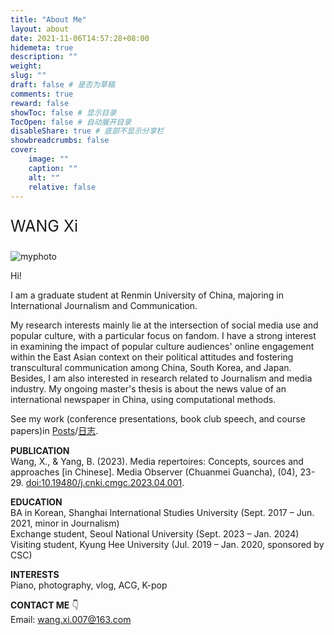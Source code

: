 ```yaml
---
title: "About Me"
layout: about
date: 2021-11-06T14:57:28+08:00
hidemeta: true
description: ""
weight:
slug: ""
draft: false # 是否为草稿
comments: true
reward: false
showToc: false # 显示目录
TocOpen: false # 自动展开目录
disableShare: true # 底部不显示分享栏
showbreadcrumbs: false
cover:
    image: ""
    caption: ""
    alt: ""
    relative: false
---
```




<p style="font-size: 25px;">WANG Xi</p>

![myphoto](/img/aboutme.jpg)

Hi! <br/>

I am a graduate student at Renmin University of China, majoring in International Journalism and Communication.<br/>

My research interests mainly lie at the intersection of social media use and popular culture, with a particular focus on fandom. I have a strong interest in examining the impact of popular culture audiences' online engagement within the East Asian context on their political attitudes and fostering transcultural communication among China, South Korea, and Japan. Besides, I am also interested in research related to Journalism and media industry. My ongoing master's thesis is about the news value of an international newspaper in China, using computational methods.<br/>

See my work (conference presentations, book club speech, and course papers)in [Posts](https://wangxi.netlify.app/en/posts)/[日志](https://wangxi.netlify.app/cn/posts/).<br/>


**PUBLICATION**<br/>
Wang, X., & Yang, B. (2023). Media repertoires: Concepts, sources and approaches [in Chinese]. Media Observer (Chuanmei Guancha), (04), 23-29. [doi:10.19480/j.cnki.cmgc.2023.04.001](https://www.cnki.net/KCMS/detail/detail.aspx?dbcode=CJFD&dbname=CJFDLAST2023&filename=CMGC202304003&uniplatform=OVERSEA&v=s0O6skWjylOKMcz5Ty7TDxnJY5gQcmPQ4Y7scqxm9FME3uGxAvMO9qm23RXAoUFt).<br/> 

**EDUCATION**<br/>
BA in Korean, Shanghai International Studies University (Sept. 2017 – Jun. 2021, minor in Journalism)<br/>
Exchange student, Seoul National University (Sept. 2023 – Jan. 2024)<br/>
Visiting student, Kyung Hee University (Jul. 2019 – Jan. 2020, sponsored by CSC)<br/>

**INTERESTS**<br/>
Piano, photography, vlog, ACG, K-pop<br/>

**CONTACT ME** 👇<br/>
Email: wang.xi.007@163.com

